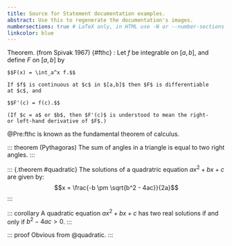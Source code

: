 ```yaml
---
title: Source for Statement documentation examples.
abstract: Use this to regenerate the documentation's images.
numbersections: true # LaTeX only, in HTML use -N or --number-sections
linkcolor: blue
---
```


Theorem. (from Spivak 1967) {#fthc}
: Let $f$ be integrable on $[a,b]$, and define $F$ on $[a,b]$ by

    $$F(x) = \int_a^x f.$$

    If $f$ is continuous at $c$ in $[a,b]$ then $F$ is differentiable
    at $c$, and

    $$F'(c) = f(c).$$

    (If $c = a$ or $b$, then $F'(c)$ is understood to mean the right-
    or left-hand derivative of $F$.)

@Pre:fthc is known as the fundamental theorem of calculus.

::: theorem
(Pythagoras) The sum of angles in a triangle is equal to 
two right angles.
:::

::: {.theorem #quadratic}
The solutions of a quadratric equation $ax^2 + bx + c$ 
are given by: 
$$x = \frac{-b \pm \sqrt{b^2 - 4ac}}{2a}$$
:::

::: corollary
A quadratic equation $ax^2 + bx + c$ has two real solutions 
if and only if $b^2 - 4ac > 0$.
:::

::: proof
Obvious from @quadratic.
:::
